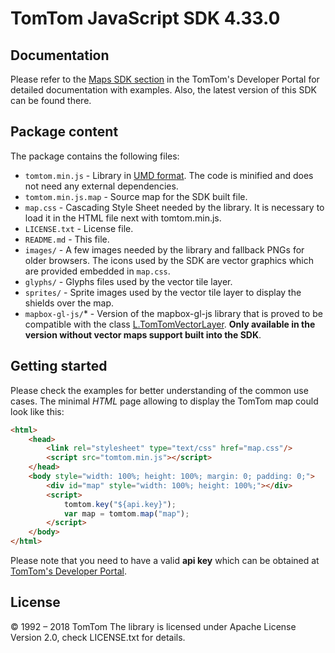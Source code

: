 # TomTom JavaScript SDK 4.33.0

## Documentation

Please refer to the [Maps SDK section](https://developer.tomtom.com/maps-sdk) in the TomTom's Developer Portal for detailed documentation with examples.
Also, the latest version of this SDK can be found there.

## Package content

The package contains the following files:

- `tomtom.min.js` - Library in [UMD format](https://github.com/umdjs/umd). The code is minified and does not need any external dependencies.
- `tomtom.min.js.map` - Source map for the SDK built file.
- `map.css` - Cascading Style Sheet needed by the library. It is necessary to load it in the HTML file next with tomtom.min.js.
- `LICENSE.txt` - License file.
- `README.md` - This file.
- `images/` - A few images needed by the library and fallback PNGs for older browsers. The icons used by the SDK are vector graphics which are provided embedded in `map.css`.
- `glyphs/` - Glyphs files used by the vector tile layer.
- `sprites/` - Sprite images used by the vector tile layer to display the shields over the map.
- `mapbox-gl-js/`* - Version of the mapbox-gl-js library that is proved to be compatible with the class [L.TomTomVectorLayer](https://developer.tomtom.com/maps-sdk/maps-sdk-documentation#L.TomTomVectorLayer). **Only available in the version without vector maps support built into the SDK**.

## Getting started

Please check the examples for better understanding of the common use cases. The minimal *HTML* page allowing to display
the TomTom map could look like this:

```html
<html>
    <head>
        <link rel="stylesheet" type="text/css" href="map.css"/>
        <script src="tomtom.min.js"></script>
    </head>
    <body style="width: 100%; height: 100%; margin: 0; padding: 0;">
        <div id="map" style="width: 100%; height: 100%;"></div>
        <script>
            tomtom.key("${api.key}");
            var map = tomtom.map("map");
        </script>
    </body>
</html>
```

Please note that you need to have a valid **api key** which can be obtained at [TomTom's Developer Portal](http://developer.tomtom.com).

## License

© 1992 – 2018 TomTom
The library is licensed under Apache License Version 2.0, check LICENSE.txt for details.
